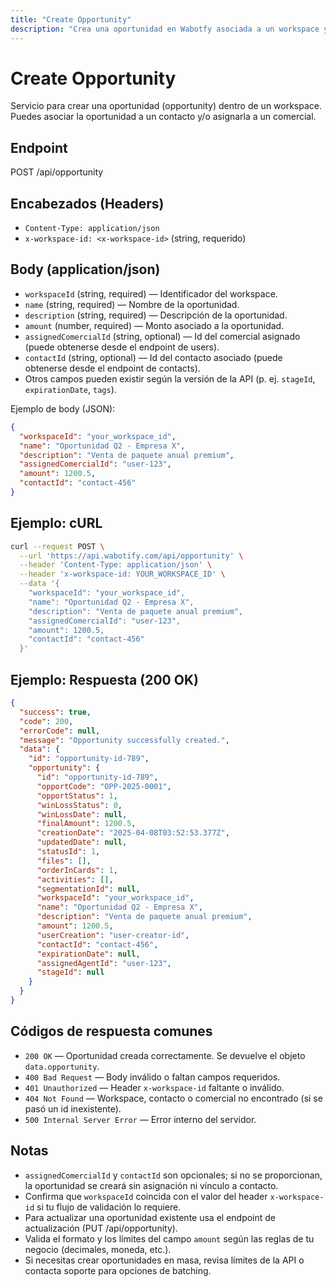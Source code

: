 ```yaml
---
title: "Create Opportunity"
description: "Crea una oportunidad en Wabotfy asociada a un workspace y (opcionalmente) a un contacto."
---
```


# Create Opportunity

Servicio para crear una oportunidad (opportunity) dentro de un workspace. Puedes asociar la oportunidad a un contacto y/o asignarla a un comercial.

## Endpoint

POST /api/opportunity

## Encabezados (Headers)

- `Content-Type: application/json`
- `x-workspace-id: <x-workspace-id>` (string, requerido)

## Body (application/json)

- `workspaceId` (string, required) — Identificador del workspace.
- `name` (string, required) — Nombre de la oportunidad.
- `description` (string, required) — Descripción de la oportunidad.
- `amount` (number, required) — Monto asociado a la oportunidad.
- `assignedComercialId` (string, optional) — Id del comercial asignado (puede obtenerse desde el endpoint de users).
- `contactId` (string, optional) — Id del contacto asociado (puede obtenerse desde el endpoint de contacts).
- Otros campos pueden existir según la versión de la API (p. ej. `stageId`, `expirationDate`, `tags`).

Ejemplo de body (JSON):

```json
{
  "workspaceId": "your_workspace_id",
  "name": "Oportunidad Q2 - Empresa X",
  "description": "Venta de paquete anual premium",
  "assignedComercialId": "user-123",
  "amount": 1200.5,
  "contactId": "contact-456"
}
```

## Ejemplo: cURL

```sh
curl --request POST \
  --url 'https://api.wabotify.com/api/opportunity' \
  --header 'Content-Type: application/json' \
  --header 'x-workspace-id: YOUR_WORKSPACE_ID' \
  --data '{
    "workspaceId": "your_workspace_id",
    "name": "Oportunidad Q2 - Empresa X",
    "description": "Venta de paquete anual premium",
    "assignedComercialId": "user-123",
    "amount": 1200.5,
    "contactId": "contact-456"
  }'
```

## Ejemplo: Respuesta (200 OK)

```json
{
  "success": true,
  "code": 200,
  "errorCode": null,
  "message": "Opportunity successfully created.",
  "data": {
    "id": "opportunity-id-789",
    "opportunity": {
      "id": "opportunity-id-789",
      "opportCode": "OPP-2025-0001",
      "opportStatus": 1,
      "winLossStatus": 0,
      "winLossDate": null,
      "finalAmount": 1200.5,
      "creationDate": "2025-04-08T03:52:53.377Z",
      "updatedDate": null,
      "statusId": 1,
      "files": [],
      "orderInCards": 1,
      "activities": [],
      "segmentationId": null,
      "workspaceId": "your_workspace_id",
      "name": "Oportunidad Q2 - Empresa X",
      "description": "Venta de paquete anual premium",
      "amount": 1200.5,
      "userCreation": "user-creator-id",
      "contactId": "contact-456",
      "expirationDate": null,
      "assignedAgentId": "user-123",
      "stageId": null
    }
  }
}
```

## Códigos de respuesta comunes

- `200 OK` — Oportunidad creada correctamente. Se devuelve el objeto `data.opportunity`.
- `400 Bad Request` — Body inválido o faltan campos requeridos.
- `401 Unauthorized` — Header `x-workspace-id` faltante o inválido.
- `404 Not Found` — Workspace, contacto o comercial no encontrado (si se pasó un id inexistente).
- `500 Internal Server Error` — Error interno del servidor.

## Notas

- `assignedComercialId` y `contactId` son opcionales; si no se proporcionan, la oportunidad se creará sin asignación ni vínculo a contacto.
- Confirma que `workspaceId` coincida con el valor del header `x-workspace-id` si tu flujo de validación lo requiere.
- Para actualizar una oportunidad existente usa el endpoint de actualización (PUT /api/opportunity).
- Valida el formato y los límites del campo `amount` según las reglas de tu negocio (decimales, moneda, etc.).
- Si necesitas crear oportunidades en masa, revisa límites de la API o contacta soporte para opciones de batching.
